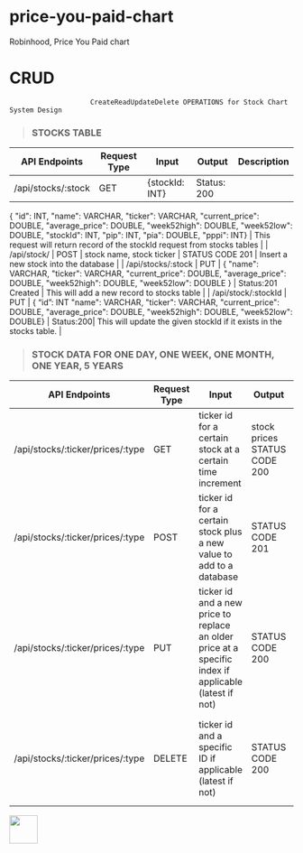 # price-you-paid-chart
Robinhood, Price You Paid chart

# CRUD
                        
                        CreateReadUpdateDelete OPERATIONS for Stock Chart System Design



> ### STOCKS TABLE

| API Endpoints  | Request Type | Input | Output | Description  |
| ------------- | ------------- | ------------- | ------------- | ------------- | 
| /api/stocks/:stock | GET  | {stockId: INT} | Status: 200
{ "id": INT,
  "name": VARCHAR,
  "ticker": VARCHAR,
  "current_price": DOUBLE,
   "average_price": DOUBLE,
   "week52high": DOUBLE,
   "week52low": DOUBLE,
   "stockId": INT,
   "pip": INT,
   "pia": DOUBLE,
   "pppi": INT}
 | This request will return record of the stockId request from stocks tables  |
| /api/stock/ | POST  | stock name, stock ticker   | STATUS CODE 201  | Insert a new stock into the database  | 
| /api/stocks/:stock | PUT  |  { "name": VARCHAR,
 "ticker": VARCHAR,
"current_price": DOUBLE, "average_price": DOUBLE,
"week52high": DOUBLE,
"week52low": DOUBLE }
  | Status:201
Created
  | This will add a new  record to stocks table |
| /api/stock/:stockId | PUT  |  { “id”: INT
 "name": VARCHAR,
 "ticker": VARCHAR,
"current_price": DOUBLE, "average_price": DOUBLE,
"week52high": DOUBLE,
"week52low": DOUBLE}
  | Status:200| This will update the given stockId if it exists in the stocks table.  |



> ### STOCK DATA FOR ONE DAY, ONE WEEK, ONE MONTH, ONE YEAR, 5 YEARS

| API Endpoints  | Request Type | Input | Output | Description  |
| ------------- | ------------- | ------------- | ------------- | ------------- | 
| /api/stocks/:ticker/prices/:type  | GET  | ticker id for a certain stock at a certain time increment  | stock prices STATUS CODE 200 | Get the stock prices for a given stock  |
| /api/stocks/:ticker/prices/:type  | POST  | ticker id for a certain stock plus a new value to add to a database  | STATUS CODE 201  | Add a new price for a given stock  | 
| /api/stocks/:ticker/prices/:type  | PUT  | ticker id and a new price to replace an older price at a specific index if applicable (latest if not)  | STATUS CODE 200  | Update a price (either the most recent or a specific price at a specific ID)  |
| /api/stocks/:ticker/prices/:type  | DELETE  | ticker id and a specific ID if applicable (latest if not)  | STATUS CODE 200  | Delete a price (either the most recent or a specific price at a specific ID)   |

<img align="center" width="50" height="50" src="http://www.fillmurray.com/50/50">
